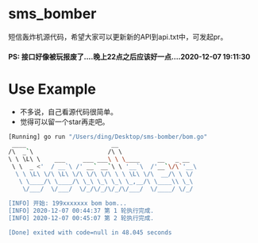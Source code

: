 # sms_bomber
短信轰炸机源代码，希望大家可以更新新的API到api.txt中，可发起pr。


#### PS: 接口好像被玩报废了....晚上22点之后应该好一点....2020-12-07 19:11:30
# Use Example

- 不多说，自己看源代码很简单。
- 觉得可以留一个star再走吧。
```bash
[Running] go run "/Users/ding/Desktop/sms-bomber/bom.go"
 ____                        __                      
/\  _`\                     /\ \                     
\ \ \L\ \    ___     ___ ___\ \ \____     __   _ __  
 \ \  _ <'  / __`\ /' __` __`\ \ '__`\  /'__`\/\`'__\
  \ \ \L\ \/\ \L\ \/\ \/\ \/\ \ \ \L\ \/\  __/\ \ \/ 
   \ \____/\ \____/\ \_\ \_\ \_\ \_,__/\ \____\\ \_\ 
    \/___/  \/___/  \/_/\/_/\/_/\/___/  \/____/ \/_/ 
                                                     
[INFO] 开始: 199xxxxxxx bom bom...
[INFO] 2020-12-07 00:44:37 第 1 轮执行完成.
[INFO] 2020-12-07 00:45:07 第 2 轮执行完成.

[Done] exited with code=null in 48.045 seconds
```
